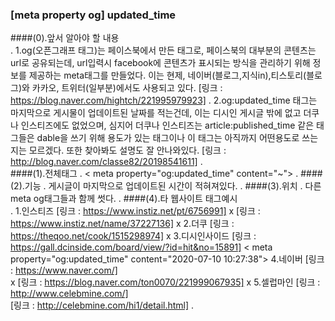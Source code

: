 ### [meta property og] updated_time

####(0).앞서 알아야 할 내용  
.
    1.og(오픈그래프 태그)는 페이스북에서 만든 태그로, 페이스북의 대부분의 콘텐츠는 url로 공유되는데, url입력시 facebook에 콘텐츠가 표시되는 방식을 관리하기
        위해 정보를 제공하는 meta태그를 만들었다. 이는 현제, 네이버(블로그,지식in),티스토리(블로그)와 카카오, 트위터(일부분)에서도 사용되고 있다.
        [링크 : https://blog.naver.com/hightch/221995979923]
.
    2.og:updated_time 태그는 마지막으로 게시물이 업데이트된 날짜를 적는건데, 이는 디시인 게시글 밖에 없고 더쿠나 인스티즈에도 없었으며, 심지어 더쿠나 인스티즈는 article:published_time 
        같은 태그들은 dable을 쓰기 위해 용도가 있는 태그이나 이 태그는 아직까지 어떤용도로 쓰는지는 모르겠다. 또한 찾아봐도 설명도 잘 안나와있다.
        [링크 : http://blog.naver.com/classe82/20198541611]
.    
####(1).전체태그
.
    < meta property="og:updated_time" content="~">
.
####(2).기능
.
    게시글이 마지막으로 업데이트된 시간이 적혀져있다.
.
####(3).위치
.
    다른 meta og태그들과 함께 썻다.
.
####(4).타 웹사이트 태그예시   
. 
        1.인스티즈
            [링크 : https://www.instiz.net/pt/6756991]
                x
            [링크 : https://www.instiz.net/name/37227136]
                x
        2.더쿠
            [링크 : https://theqoo.net/cook/1515298974]
                x
        3.디시인사이드
            [링크 : https://gall.dcinside.com/board/view/?id=hit&no=15891]
                < meta property="og:updated_time" content="2020-07-10 10:27:38">
        4.네이버
            [링크 : https://www.naver.com/]   
                x
            [링크 : https://blog.naver.com/ton0070/221999067935]
                x
        5.셀럽마인
            [링크 : http://www.celebmine.com/]   
            [링크 : http://celebmine.com/hi1/detail.html]
.